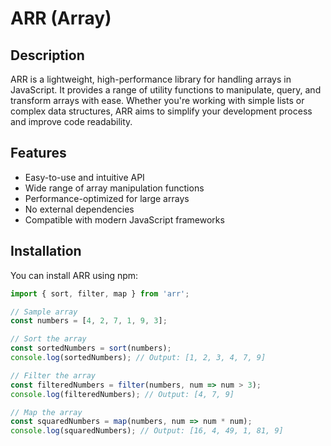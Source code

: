 # ARR (Array)

## Description

ARR is a lightweight, high-performance library for handling arrays in JavaScript. It provides a range of utility functions to manipulate, query, and transform arrays with ease. Whether you're working with simple lists or complex data structures, ARR aims to simplify your development process and improve code readability.

## Features

- Easy-to-use and intuitive API
- Wide range of array manipulation functions
- Performance-optimized for large arrays
- No external dependencies
- Compatible with modern JavaScript frameworks

## Installation

You can install ARR using npm:

```js
import { sort, filter, map } from 'arr';

// Sample array
const numbers = [4, 2, 7, 1, 9, 3];

// Sort the array
const sortedNumbers = sort(numbers);
console.log(sortedNumbers); // Output: [1, 2, 3, 4, 7, 9]

// Filter the array
const filteredNumbers = filter(numbers, num => num > 3);
console.log(filteredNumbers); // Output: [4, 7, 9]

// Map the array
const squaredNumbers = map(numbers, num => num * num);
console.log(squaredNumbers); // Output: [16, 4, 49, 1, 81, 9]
```
